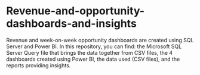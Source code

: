# Revenue-and-opportunity-dashboards-and-insights
Revenue and week-on-week opportunity dashboards are created using SQL Server and Power BI. In this repository, you can find: the Microsoft SQL Server Query file that brings the data together from CSV files, the 4 dashboards created using Power BI, the data used (CSV files), and the reports providing insights.
